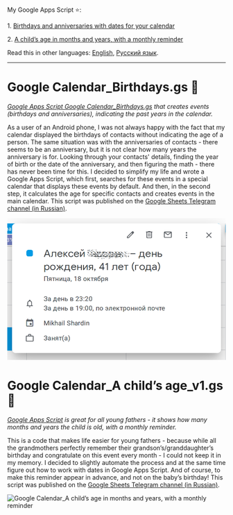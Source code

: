 My Google Apps Script :star::

1\. [Birthdays and anniversaries with dates for your calendar](https://github.com/empenoso/Google-Apps-Script/blob/master/README.md#1-google-calendar_birthdays-and-anniversaries-with-dates-for-your-calendargs-underage)

2\. [A child’s age in months and years, with a monthly reminder](https://github.com/empenoso/Google-Apps-Script/blob/master/README.md#2-google-calendar_a-childs-age-in-months-and-years-with-a-monthly-remindergs-baby)

Read this in other languages: [English](README.md), [Русский язык](README.ru.md).

_____________

# Google Calendar_Birthdays.gs :underage:

*[Google Apps Script Google Calendar_Birthdays.gs](Google%20Calendar_Birthdays.gs) that creates events (birthdays and anniversaries), indicating the past years in the calendar.*

As a user of an Android phone, I was not always happy with the fact that my calendar displayed the birthdays of contacts without indicating the age of a person. The same situation was with the anniversaries of contacts - there seems to be an anniversary, but it is not clear how many years the anniversary is for. Looking through your contacts' details, finding the year of birth or the date of the anniversary, and then figuring the math - there has never been time for this. I decided to simplify my life and wrote a Google Apps Script, which first, searches for these events in a special calendar that displays these events by default. And then, in the second step, it calculates the age for specific contacts and creates events in the main calendar. This script was published on the [Google Sheets Telegram channel (in Russian)](https://t.me/google_sheets/365).

![Google Calendar_Birthdays and anniversaries with dates for your calendar](Google%20Calendar_Birthdays.png)

# Google Calendar_A child’s age_v1.gs :baby:

*[Google Apps Script](Google%20Calendar_A%20child’s%20age_v1.gs) is great for all young fathers - it shows how many months and years the child is old, with a monthly reminder.*

This is a code that makes life easier for young fathers - because while all the grandmothers perfectly remember their grandson’s/granddaughter’s birthday and congratulate on this event every month - I could not keep it in my memory. I decided to slightly automate the process and at the same time figure out how to work with dates in Google Apps Script. And of course, to make this reminder appear in advance, and not on the baby’s birthday! This script was published on the [Google Sheets Telegram channel (in Russian)](https://t.me/google_sheets/435).

![Google Calendar_A child’s age in months and years, with a monthly reminder](Google%20Calendar_A%20child’s%20age_v1.png)
